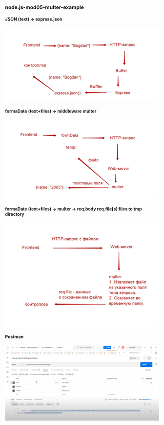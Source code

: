 ### node.js-mod05-multer-example

#### JSON (text) -> express.json
![Screenshoot-1](./assets/a8af418cb2.jpg)
#### formaDate (text+files) ->  middleware multer
![Screenshoot-2](./assets/6679bbe30e.jpg)
#### formaDate (text+files) ->  multer -> req.body req.file[s] files to tmp directory
![Screenshoot-3](./assets/multer-work-schema.jpg)
#### Postman
![Screenshoot-3](./assets/posman.jpg)